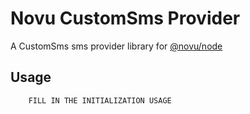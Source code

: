 # Novu CustomSms Provider

A CustomSms sms provider library for [@novu/node](https://github.com/novuhq/novu)

## Usage

```javascript
    FILL IN THE INITIALIZATION USAGE
```
